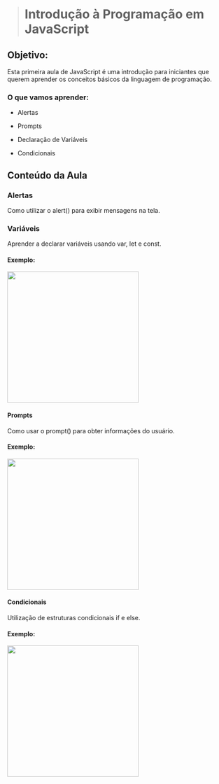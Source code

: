 > # Introdução à Programação em JavaScript
## Objetivo:
Esta primeira aula de JavaScript é uma introdução para iniciantes que querem aprender os conceitos básicos da linguagem de programação.

### O que vamos aprender:
* Alertas

* Prompts

* Declaração de Variáveis

* Condicionais

## Conteúdo da Aula
### Alertas
Como utilizar o alert() para exibir mensagens na tela.

### Variáveis
Aprender a declarar variáveis usando var, let e const.

#### Exemplo:


<img src="https://github.com/user-attachments/assets/f98ba676-c9a9-4ded-acd4-7f33e3d6a890" width="300px" />

#### Prompts
Como usar o prompt() para obter informações do usuário.

#### Exemplo:


<img src="https://github.com/user-attachments/assets/76e590b2-6bc7-4bf3-9389-63228a30f942" width="300px" />

#### Condicionais
Utilização de estruturas condicionais if e else.

#### Exemplo:

<img src="https://github.com/user-attachments/assets/c9639063-6a8d-4e3f-ad02-1188ea2c3e3a" width="300px" />
    
